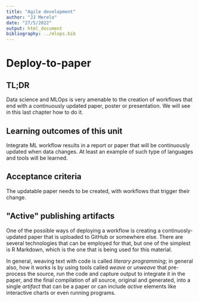 ```yaml
---
title: "Agile development"
author: "JJ Merelo"
date: "27/5/2022"
output: html_document
bibliography: ../mlops.bib
---
```



# Deploy-to-paper

## TL;DR

Data science and MLOps is very amenable to the creation of workflows that end
with a continuously updated paper, poster or presentation. We will see in this
last chapter how to do it.

## Learning outcomes of this unit

Integrate ML workflow results in a report or paper that will be continuously
updated when data changes. At least an example of such type of languages and
tools will be learned.

## Acceptance criteria

The updatable paper needs to be created, with workflows that trigger their
change.

## "Active" publishing artifacts

One of the possible ways of deploying a workflow is creating a
continuosly-updated paper that is uploaded to GitHub or somewhere else. There
are several technologies that can be employed for that, but one of the simplest
is R Markdown, which is the one that is being used for this material.

In general, weaving text with code is called *literary programming*; in general
also, how it works is by using tools called *weave* or *unweave* that
pre-process the source, run the code and capture output to integrate it in the
paper, and the final compilation of all source, original and generated, into a
single *artifact* that can be a paper or can include *active* elements like
interactive charts or even running programs.
